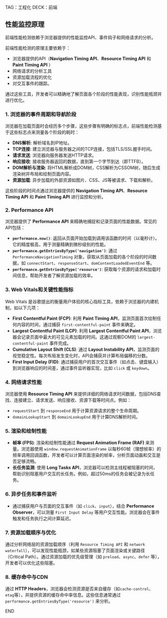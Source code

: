 TAG：工程化
DECK：前端

## 性能监控原理
前端性能检测依赖于浏览器提供的性能监控API、事件钩子和网络请求的分析。

前端性能检测的原理主要依赖于：
- 浏览器提供的API（**Navigation Timing API**、**Resource Timing API** 和 **Paint Timing API** ）
- 网络请求的分析工具
- 资源加载流程的优化
- 对交互事件的跟踪。

通过这些工具，开发者可以精确地了解页面各个阶段的性能表现，识别性能瓶颈并进行优化。

### 1. **浏览器的事件周期和导航阶段**
浏览器在加载页面时会经历多个步骤，这些步骤有明确的标志点，前端性能检测基于这些标志点来测量各个阶段的耗时：
- **DNS解析**: 解析域名到IP地址。
- **TCP连接**: 建立浏览器与服务器之间的TCP连接，包括TLS/SSL握手时间。
- **请求发送**: 浏览器向服务器发送HTTP请求。
- **响应接收**: 接收服务器返回的数据，直到第一个字节到达（即TTFB）。
- **DOM解析与渲染**: 将HTML解析成DOM树，CSS解析为CSSOM树，随后生成渲染树并布局和绘制页面内容。
- **资源加载**: 异步加载的外部资源如图片、CSS、JS等被请求、下载和解析。

这些阶段的时间点通过浏览器提供的 **Navigation Timing API**、**Resource Timing API** 和 **Paint Timing API** 进行监控和分析。

### 2. **Performance API**
浏览器提供了 **Performance API** 来精确地捕捉和记录页面的性能数据。常见的API包括：
- **`performance.now()`**: 返回从页面开始加载到调用该函数的时间（以毫秒计）。它的精度极高，用于测量精确到微秒级别的性能。
- **`performance.getEntriesByType('navigation')`**: 通过 `PerformanceNavigationTiming` 对象，获取从页面加载的各个阶段的时间数据，如 `connectStart`、`responseStart`、`domContentLoadedEventEnd` 等。
- **`performance.getEntriesByType('resource')`**: 获取每个资源的请求和加载时间信息，帮助开发者了解资源加载的效率。

### 3. **Web Vitals和关键性能指标**
Web Vitals 是谷歌提出的衡量用户体验的核心指标工具，依赖于浏览器的内建机制，如以下几项：
- **First Contentful Paint (FCP)**: 利用 **Paint Timing API**，监测页面首次绘制任何内容的时间，通过捕获 `first-contentful-paint` 事件来确定。
- **Largest Contentful Paint (LCP)**: 利用 **Largest Contentful Paint API**，浏览器会记录页面中最大的可见元素加载的时间。这通过观察DOM的 `largest-contentful-paint` 事件完成。
- **Cumulative Layout Shift (CLS)**: 通过 **Layout Instability API**，监测页面的视觉稳定性。每次布局发生变化时，API会捕获并计算布局偏移的分数。
- **First Input Delay (FID)**: 通过捕获用户的首次交互事件（如点击、键盘输入）到浏览器响应的时间差，通过事件监听器实现，比如 `click` 或 `keydown`。

### 4. **网络请求性能**
浏览器使用 **Resource Timing API** 来提供详细的网络请求时间数据，包括DNS查找、连接建立、请求发送、响应接收、资源下载等时间点。例如：
- `requestStart` 到 `responseEnd` 用于计算资源请求的整个生命周期。
- `domainLookupStart` 到 `domainLookupEnd` 用于计算DNS解析时间。

### 5. **渲染和绘制性能**
- **帧率 (FPS)**: 渲染和绘制性能通过 **Request Animation Frame (RAF)** 来测量。浏览器使用 `window.requestAnimationFrame` 以每秒60帧（理想帧率）的频率调用回调函数，开发者可以计算页面渲染的帧率，分析页面动画和交互是否足够流畅。
- **长任务监测**: 使用 **Long Tasks API**，浏览器可以检测主线程被阻塞的时间，帮助识别阻塞用户交互的长任务。例如，超过50ms的任务会被记录为长任务。

### 6. **异步任务和事件监听**
- 通过捕获用户与页面的交互事件（如 `click`、`input`），结合 **Performance Observer**，可以测量 `First Input Delay` 等用户交互性能。浏览器会在事件触发和任务执行之间计算延迟。

### 7. **资源加载顺序与优化**
通过分析网络层的资源加载顺序（利用 `Resource Timing API` 和 `network waterfall`），可以发现性能瓶颈，如某些资源阻塞了页面渲染或关键路径（Critical Path）。通过资源加载的优先级管理（如 `preload`、`async`、`defer` 等），开发者可以优化这些阻塞。

### 8. **缓存命中与CDN**
通过 **HTTP Headers**，浏览器会检测资源是否来自缓存（如`cache-control`、`etag`等），并提供资源的缓存命中率信息。这些信息通常通过 `performance.getEntriesByType('resource')` 来分析。


END
<!--ID: 1727542935253-->
